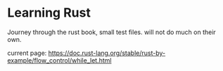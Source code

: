 # Learning Rust

Journey through the rust book, small test files. will not do much on their own.

current page: https://doc.rust-lang.org/stable/rust-by-example/flow_control/while_let.html
